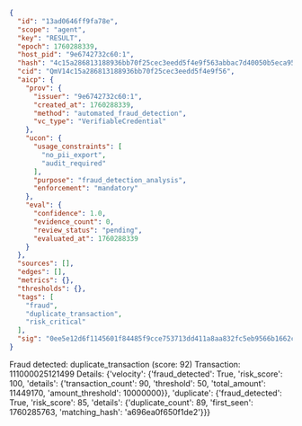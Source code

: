 ```json
{
  "id": "13ad0646ff9fa78e",
  "scope": "agent",
  "key": "RESULT",
  "epoch": 1760288339,
  "host_pid": "9e6742732c60:1",
  "hash": "4c15a286813188936bb70f25cec3eedd5f4e9f563abbac7d40050b5eca954736",
  "cid": "QmV14c15a286813188936bb70f25cec3eedd5f4e9f56",
  "aicp": {
    "prov": {
      "issuer": "9e6742732c60:1",
      "created_at": 1760288339,
      "method": "automated_fraud_detection",
      "vc_type": "VerifiableCredential"
    },
    "ucon": {
      "usage_constraints": [
        "no_pii_export",
        "audit_required"
      ],
      "purpose": "fraud_detection_analysis",
      "enforcement": "mandatory"
    },
    "eval": {
      "confidence": 1.0,
      "evidence_count": 0,
      "review_status": "pending",
      "evaluated_at": 1760288339
    }
  },
  "sources": [],
  "edges": [],
  "metrics": {},
  "thresholds": {},
  "tags": [
    "fraud",
    "duplicate_transaction",
    "risk_critical"
  ],
  "sig": "0ee5e12d6f1145601f84485f9cce753713dd411a8aa832fc5eb9566b1662c7f7"
}
```

Fraud detected: duplicate_transaction (score: 92)
Transaction: 111000025121499
Details: {'velocity': {'fraud_detected': True, 'risk_score': 100, 'details': {'transaction_count': 90, 'threshold': 50, 'total_amount': 11449170, 'amount_threshold': 10000000}}, 'duplicate': {'fraud_detected': True, 'risk_score': 85, 'details': {'duplicate_count': 89, 'first_seen': 1760285763, 'matching_hash': 'a696ea0f650f1de2'}}}